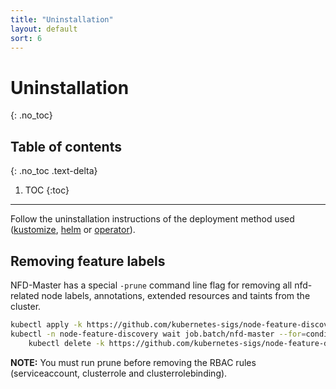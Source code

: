 ```yaml
---
title: "Uninstallation"
layout: default
sort: 6
---
```


# Uninstallation
{: .no_toc}

## Table of contents
{: .no_toc .text-delta}

1. TOC
{:toc}

---

Follow the uninstallation instructions of the deployment method used
([kustomize](kustomize.md#uninstallation),
[helm](helm.md#uninstalling-the-chart) or
[operator](operator.md#uninstallation)).

## Removing feature labels

NFD-Master has a special `-prune` command line flag for removing all
nfd-related node labels, annotations, extended resources and taints from the
cluster.

```bash
kubectl apply -k https://github.com/kubernetes-sigs/node-feature-discovery/deployment/overlays/prune?ref={{ site.release }}
kubectl -n node-feature-discovery wait job.batch/nfd-master --for=condition=complete && \
    kubectl delete -k https://github.com/kubernetes-sigs/node-feature-discovery/deployment/overlays/prune?ref={{ site.release }}
```

**NOTE:** You must run prune before removing the RBAC rules (serviceaccount,
clusterrole and clusterrolebinding).
